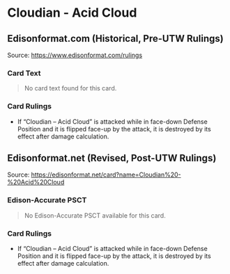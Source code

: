 # Cloudian - Acid Cloud

## Edisonformat.com (Historical, Pre-UTW Rulings)

Source: https://www.edisonformat.com/rulings

### Card Text

> No card text found for this card.

### Card Rulings

*   If “Cloudian – Acid Cloud” is attacked while in face-down Defense Position and it is flipped face-up by the attack, it is destroyed by its effect after damage calculation.

## Edisonformat.net (Revised, Post-UTW Rulings)

Source: https://edisonformat.net/card?name=Cloudian%20-%20Acid%20Cloud

### Edison-Accurate PSCT

> No Edison-Accurate PSCT available for this card.

### Card Rulings

*   If “Cloudian – Acid Cloud” is attacked while in face-down Defense Position and it is flipped face-up by the attack, it is destroyed by its effect after damage calculation.
            